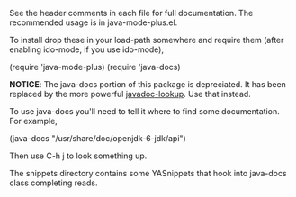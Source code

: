See the header comments in each file for full documentation. The
recommended usage is in java-mode-plus.el.

To install drop these in your load-path somewhere and require them
(after enabling ido-mode, if you use ido-mode),

  (require 'java-mode-plus)
  (require 'java-docs)

**NOTICE**: The java-docs portion of this package is depreciated. It
has been replaced by the more powerful
[javadoc-lookup](https://github.com/skeeto/javadoc-lookup). Use that
instead.

To use java-docs you'll need to tell it where to find some
documentation. For example,

  (java-docs "/usr/share/doc/openjdk-6-jdk/api")

Then use C-h j to look something up.

The snippets directory contains some YASnippets that hook into
java-docs class completing reads.
